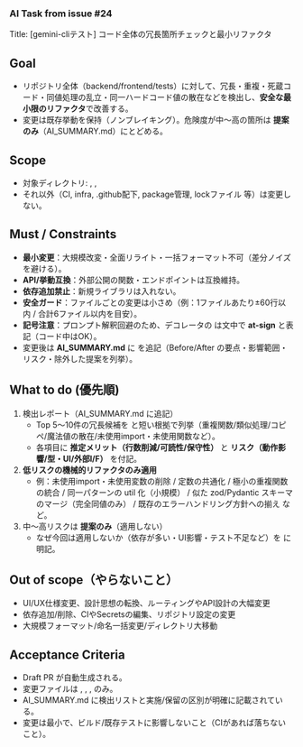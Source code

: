 ### AI Task from issue #24

Title: [gemini-cliテスト] コード全体の冗長箇所チェックと最小リファクタ

## Goal
- リポジトリ全体（backend/frontend/tests）に対して、冗長・重複・死蔵コード・同値処理の乱立・同一ハードコード値の散在などを検出し、**安全な最小限のリファクタ**で改善する。
- 変更は既存挙動を保持（ノンブレイキング）。危険度が中〜高の箇所は **提案のみ**（AI_SUMMARY.md）にとどめる。

## Scope
- 対象ディレクトリ: , ,
- それ以外（CI, infra, .github配下, package管理, lockファイル 等）は変更しない。

## Must / Constraints
- **最小変更**：大規模改変・全面リライト・一括フォーマット不可（差分ノイズを避ける）。
- **API/挙動互換**：外部公開の関数・エンドポイントは互換維持。
- **依存追加禁止**：新規ライブラリは入れない。
- **安全ガード**：ファイルごとの変更は小さめ（例：1ファイルあたり±60行以内 / 合計6ファイル以内を目安）。
- **記号注意**：プロンプト解釈回避のため、デコレータの  は文中で **at-sign** と表記（コード中はOK）。
- 変更後は **AI_SUMMARY.md** に  を追記（Before/After の要点・影響範囲・リスク・除外した提案を列挙）。

## What to do (優先順)
1) 検出レポート（AI_SUMMARY.md に追記）
   - Top 5〜10件の冗長候補を  と短い根拠で列挙（重複関数/類似処理/コピペ/魔法値の散在/未使用import・未使用関数など）。
   - 各項目に **推定メリット（行数削減/可読性/保守性）** と **リスク（動作影響/型・UI/外部I/F）** を付記。
2) **低リスクの機械的リファクタのみ適用**
   - 例：未使用import・未使用変数の削除 / 定数の共通化 / 極小の重複関数の統合 / 同一パターンの util 化（小規模） / 似た zod/Pydantic スキーマのマージ（完全同値のみ） / 既存のエラーハンドリング方針への揃え など。
3) 中〜高リスクは **提案のみ**（適用しない）
   - なぜ今回は適用しないか（依存が多い・UI影響・テスト不足など）を  に明記。

## Out of scope（やらないこと）
- UI/UX仕様変更、設計思想の転換、ルーティングやAPI設計の大幅変更
- 依存追加/削除、CIやSecretsの編集、リポジトリ設定の変更
- 大規模フォーマット/命名一括変更/ディレクトリ大移動

## Acceptance Criteria
- Draft PR が自動生成される。
- 変更ファイルは , , ,  のみ。
- AI_SUMMARY.md に検出リストと実施/保留の区別が明確に記載されている。
- 変更は最小で、ビルド/既存テストに影響しないこと（CIがあれば落ちないこと）。
